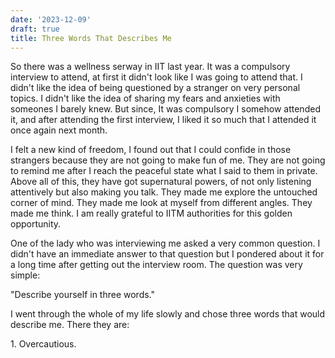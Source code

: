 ```yaml
---
date: '2023-12-09'
draft: true
title: Three Words That Describes Me
---
```

So there was a wellness serway in IIT last year. It was a compulsory interview to attend, at first it didn't look like I was going to attend that. I didn't like the idea of being questioned by a stranger on very personal topics. I didn't like the idea of sharing my fears and anxieties with someones I barely knew. But since, It was compulsory I somehow attended it, and after attending the first interview, I liked it so much that I attended it once again next month. 

I felt a new kind of freedom, I found out that I could confide in those strangers because they are not going to make fun of me. They are not going to remind me after I reach the peaceful state what I said to them in private. Above all of this, they have got supernatural powers, of not only listening attentively but also making you talk. They made me explore the untouched corner of mind. They made me look at myself from different angles. They made me think. I am really grateful to IITM authorities for this golden opportunity. 

One of the lady who was interviewing me asked a very common question. I didn't have an immediate answer to that question but I pondered about it for a long time after getting out the interview room. The question was very simple:

"Describe yourself in three words."

I went through the whole of my life slowly and chose three words that would describe me. There they are:

1\. Overcautious.